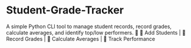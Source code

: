 # Student-Grade-Tracker
A simple Python CLI tool to manage student records, record grades, calculate averages, and identify top/low performers. 🚀  🔹 Add Students | 🔹 Record Grades | 🔹 Calculate Averages | 🔹 Track Performance

